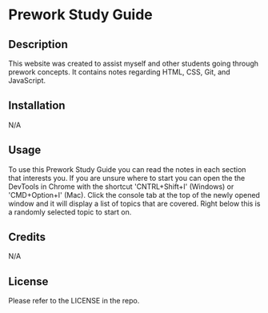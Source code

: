 # Prework Study Guide

## Description

This website was created to assist myself and other students going through prework concepts.  It contains notes regarding HTML, CSS, Git, and JavaScript.

## Installation

N/A

## Usage

To use this Prework Study Guide you can read the notes in each section that interests you.  If you are unsure where to start you can open the the DevTools in Chrome with the shortcut 'CNTRL+Shift+I' (Windows) or 'CMD+Option+I' (Mac).  Click the console tab at the top of the newly opened window and it will display a list of topics that are covered.  Right below this is a randomly selected topic to start on.

## Credits

N/A

## License

Please refer to the LICENSE in the repo.

